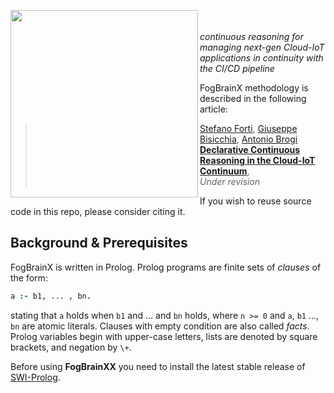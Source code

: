 <p><img align="left"  src="https://raw.githubusercontent.com/di-unipi-socc/fogbrainx/main/img/logo.png" width="300"> </p>

<br></br>
_continuous reasoning for managing next-gen Cloud-IoT applications in continuity with the CI/CD pipeline_

FogBrainX methodology is described in the following article:

> [Stefano Forti](http://pages.di.unipi.it/forti), [Giuseppe Bisicchia](), [Antonio Brogi](http://pages.di.unipi.it/brogi)<br>
> [**Declarative Continuous Reasoning in the Cloud-IoT Continuum**](), <br>	
> *Under revision*

If you wish to reuse source code in this repo, please consider citing it.

## Background & Prerequisites

FogBrainX is written in Prolog. Prolog programs are finite sets of *clauses* of the form:

```prolog
a :- b1, ... , bn.
```

stating that `a` holds when `b1` and ... and `bn` holds, where `n >= 0` and `a`, `b1` ..., `bn` are atomic literals. Clauses with empty condition are also called *facts*. Prolog variables begin with upper-case letters, lists are denoted by square brackets, and negation by `\+`.

Before using **FogBrainXX** you need to install the latest stable release of [SWI-Prolog](https://www.swi-prolog.org/download/stable).
